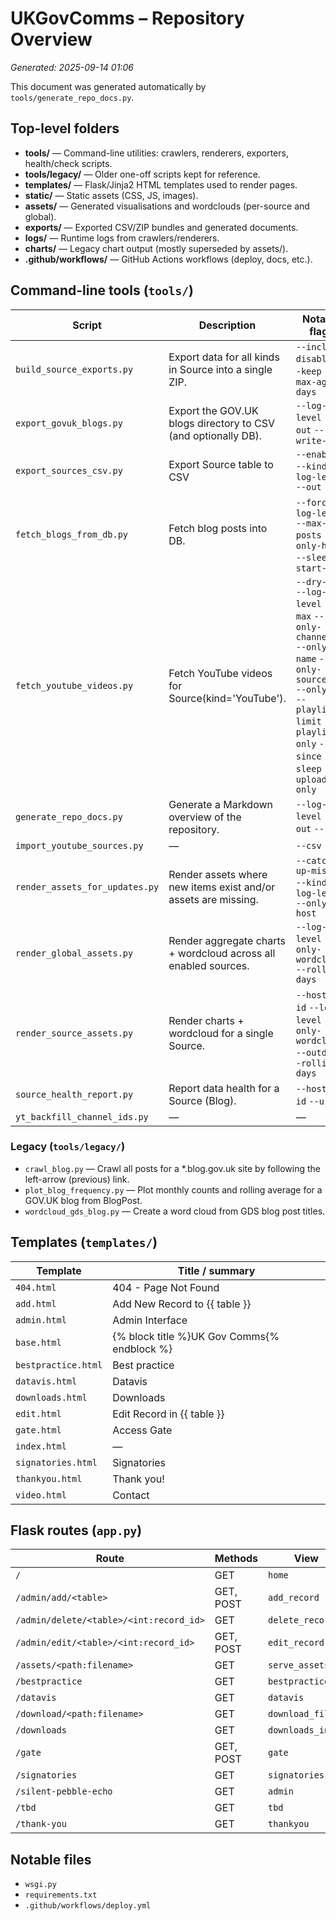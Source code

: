 # UKGovComms – Repository Overview
_Generated: 2025-09-14 01:06_

This document was generated automatically by `tools/generate_repo_docs.py`.

## Top-level folders
- **tools/** — Command-line utilities: crawlers, renderers, exporters, health/check scripts.
- **tools/legacy/** — Older one-off scripts kept for reference.
- **templates/** — Flask/Jinja2 HTML templates used to render pages.
- **static/** — Static assets (CSS, JS, images).
- **assets/** — Generated visualisations and wordclouds (per-source and global).
- **exports/** — Exported CSV/ZIP bundles and generated documents.
- **logs/** — Runtime logs from crawlers/renderers.
- **charts/** — Legacy chart output (mostly superseded by assets/).
- **.github/workflows/** — GitHub Actions workflows (deploy, docs, etc.).

## Command-line tools (`tools/`)
| Script | Description | Notable flags |
|---|---|---|
| `build_source_exports.py` | Export data for all kinds in Source into a single ZIP. | `--include-disabled` `--keep` `--max-age-days` |
| `export_govuk_blogs.py` | Export the GOV.UK blogs directory to CSV (and optionally DB). | `--log-level` `--out` `--write-db` |
| `export_sources_csv.py` | Export Source table to CSV | `--enabled` `--kind` `--log-level` `--out` |
| `fetch_blogs_from_db.py` | Fetch blog posts into DB. | `--force` `--log-level` `--max-posts` `--only-host` `--sleep` `--start-url` |
| `fetch_youtube_videos.py` | Fetch YouTube videos for Source(kind='YouTube'). | `--dry-run` `--log-level` `--max` `--only-channel-id` `--only-name` `--only-source-id` `--only-url` `--playlists-limit` `--playlists-only` `--since` `--sleep` `--uploads-only` |
| `generate_repo_docs.py` | Generate a Markdown overview of the repository. | `--log-level` `--out` `--root` |
| `import_youtube_sources.py` | — | `--csv` |
| `render_assets_for_updates.py` | Render assets where new items exist and/or assets are missing. | `--catch-up-missing` `--kind` `--log-level` `--only-host` |
| `render_global_assets.py` | Render aggregate charts + wordcloud across all enabled sources. | `--log-level` `--only-wordcloud` `--rolling-days` |
| `render_source_assets.py` | Render charts + wordcloud for a single Source. | `--host` `--id` `--log-level` `--only-wordcloud` `--outdir` `--rolling-days` |
| `source_health_report.py` | Report data health for a Source (Blog). | `--host` `--id` `--url` |
| `yt_backfill_channel_ids.py` | — | — |

### Legacy (`tools/legacy/`)
- `crawl_blog.py` — Crawl all posts for a *.blog.gov.uk site by following the left-arrow (previous) link.
- `plot_blog_frequency.py` — Plot monthly counts and rolling average for a GOV.UK blog from BlogPost.
- `wordcloud_gds_blog.py` — Create a word cloud from GDS blog post titles.

## Templates (`templates/`)
| Template | Title / summary |
|---|---|
| `404.html` | 404 - Page Not Found |
| `add.html` | Add New Record to {{ table }} |
| `admin.html` | Admin Interface |
| `base.html` | {% block title %}UK Gov Comms{% endblock %} |
| `bestpractice.html` | Best practice |
| `datavis.html` | Datavis |
| `downloads.html` | Downloads |
| `edit.html` | Edit Record in {{ table }} |
| `gate.html` | Access Gate |
| `index.html` | — |
| `signatories.html` | Signatories |
| `thankyou.html` | Thank you! |
| `video.html` | Contact |

## Flask routes (`app.py`)
| Route | Methods | View | Docstring |
|---|---|---|---|
| `/` | GET | `home` | — |
| `/admin/add/<table>` | GET, POST | `add_record` | — |
| `/admin/delete/<table>/<int:record_id>` | GET | `delete_record` | — |
| `/admin/edit/<table>/<int:record_id>` | GET, POST | `edit_record` | — |
| `/assets/<path:filename>` | GET | `serve_assets` | — |
| `/bestpractice` | GET | `bestpractice` | — |
| `/datavis` | GET | `datavis` | — |
| `/download/<path:filename>` | GET | `download_file` | — |
| `/downloads` | GET | `downloads_index` | — |
| `/gate` | GET, POST | `gate` | — |
| `/signatories` | GET | `signatories` | — |
| `/silent-pebble-echo` | GET | `admin` | — |
| `/tbd` | GET | `tbd` | — |
| `/thank-you` | GET | `thankyou` | — |

## Notable files
- `wsgi.py`
- `requirements.txt`
- `.github/workflows/deploy.yml`
